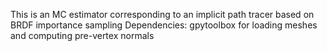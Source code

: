 This is an MC estimator corresponding to an implicit path tracer based on BRDF importance sampling
Dependencies: gpytoolbox for loading meshes and computing pre-vertex normals
